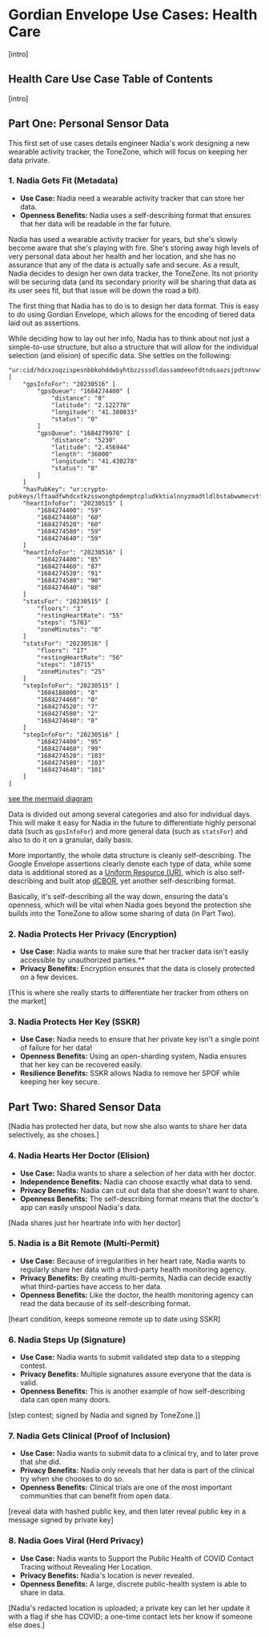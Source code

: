 # Gordian Envelope Use Cases: Health Care

[intro]

## Health Care Use Case Table of Contents

[intro]

## Part One: Personal Sensor Data

This first set of use cases details engineer Nadia's work designing a
new wearable activity tracker, the ToneZone, which will focus on
keeping her data private.

### 1. Nadia Gets Fit (Metadata)

* **Use Case:** Nadia need a wearable activity tracker that can store her data.
* **Openness Benefits:** Nadia uses a self-describing format that ensures that her data will be readable in the far future.

Nadia has used a wearable activity tracker for years, but she's slowly
become aware that she's playing with fire. She's storing away high
levels of very personal data about her health and her location, and
she has no assurance that any of the data is actually safe and
secure. As a result, Nadia decides to design her own data tracker, the
ToneZone. Its not priority will be securing data (and its secondary
priority will be sharing that data as its user sees fit, but that
issue will be down the road a bit).

The first thing that Nadia has to do is to design her data
format. This is easy to do using Gordian Envelope, which allows for
the encoding of tiered data laid out as assertions.

While deciding how to lay out her info, Nadia has to think about not
just a simple-to-use structure, but also a structure that will allow
for the individual selection (and elision) of specific data. She
settles on the following:
```
"ur:cid/hdcxzoqzispesnbbkohddwbyhtbzzsssdldassamdeeofdtndsaazsjpdtnnvwfnatglbgbnehwe" [
    "gpsInfoFor": "20230516" [
        "gpsQueue": "1684274400" [
            "distance": "0"
            "latitude": "2.122778"
            "longitude": "41.380833"
            "status": "0"
        ]
        "gpsQueue": "1684279978" [
            "distance": "5230"
            "latitude": "2.456944"
            "length": "36000"
            "longitude": "41.430278"
            "status": "8"
        ]
    ]
    "hasPubKey": "ur:crypto-pubkeys/lftaadfwhdcxtkzsswonghpdemptcpludkktialnnyzmadtldlbstabwwmecvtfghkckfztldemwtaaddmhdcxryptseesdrjpssbzwmoxwkvleyrnbgnszoatatqzglpaetdelfnbpyglaotlktcyfllubzeh"
    "heartInfoFor": "20230515" [
        "1684274400": "59"
        "1684274460": "60"
        "1684274520": "60"
        "1684274580": "59"
        "1684274640": "59"
    ]
    "heartInfoFor": "20230516" [
        "1684274400": "85"
        "1684274460": "87"
        "1684274520": "91"
        "1684274580": "90"
        "1684274640": "88"
    ]
    "statsFor": "20230515" [
        "floors": "3"
        "restingHeartRate": "55"
        "steps": "5703"
        "zoneMinutes": "0"
    ]
    "statsFor": "20230516" [
        "floors": "17"
        "restingHeartRate": "56"
        "steps": "10715"
        "zoneMinutes": "25"
    ]
    "stepInfoFor": "20230515" [
        "1684188000": "0"
        "1684274460": "0"
        "1684274520": "7"
        "1684274580": "2"
        "1684274640": "0"
    ]
    "stepInfoFor": "20230516" [
        "1684274400": "95"
        "1684274460": "99"
        "1684274520": "103"
        "1684274580": "103"
        "1684274640": "101"
    ]
]
```
[see the mermaid diagram](Healthcare-mermaid-1a.md)

Data is divided out among several categories and also for individual
days. This will make it easy for Nadia in the future to differentiate
highly personal data (such as `gpsInfoFor`) and more general data
(such as `statsFor`) and also to do it on a granular, daily basis.

More importantly, the whole data structure is cleanly
self-describing. The Google Envelope assertions clearly denote each
type of data, while some data is additional stored as a [Uniform
Resource
(UR)](https://github.com/BlockchainCommons/crypto-commons/blob/master/Docs/ur-1-overview.md),
which is also self-describing and built atop
[dCBOR](https://github.com/BlockchainCommons/crypto-commons/blob/master/dcbor.md),
yet another self-describing format.

Basically, it's self-describing all the way down, ensuring the data's
openness, which will be vital when Nadia goes beyond the protection she builds into the ToneZone to allow some sharing of data (in Part Two).

### 2. Nadia Protects Her Privacy (Encryption)

* **Use Case:** Nadia wants to make sure that her tracker data isn't
easily accessible by unauthorized parties.**
* **Privacy Benefits:** Encryption ensures that the data is closely protected on a few devices.

[This is where she really starts to differentiate her tracker from
others on the market]

### 3. Nadia Protects Her Key (SSKR)

* **Use Case:** Nadia needs to ensure that her private key isn't a
single point of failure for her data!
* **Openness Benefits:** Using an open-sharding system, Nadia ensures
that her key can be recovered easily.
* **Resilience Benefits:** SSKR allows Nadia to remove her SPOF while
keeping her key secure.

## Part Two: Shared Sensor Data

[Nadia has protected her data, but now she also wants to share her
data selectively, as she choses.]

### 4. Nadia Hearts Her Doctor (Elision)

* **Use Case:** Nadia wants to share a selection of her data with her doctor.
* **Independence Benefits:** Nadia can choose exactly what data to send.
* **Privacy Benefits:** Nadia can cut out data that she doesn't want to share.
* **Openness Benefits:** The self-describing format means that the doctor's app can easily unspool Nadia's data.

[Nada shares just her heartrate info with her doctor]

### 5. Nadia is a Bit Remote (Multi-Permit)

* **Use Case:** Because of irregularities in her heart rate, Nadia wants to regularly share her data with a third-party health monitoring agency.
* **Privacy Benefits:** By creating multi-permits, Nadia can decide exactly what third-parties have access to her data.
* **Openness Benefits:** Like the doctor, the health monitoring agency can read the data because of its self-describing format.

[heart condition, keeps someone remote up to date using SSKR]

### 6. Nadia Steps Up (Signature)

* **Use Case:** Nadia wants to submit validated step data to a stepping contest.
* **Privacy Benefits:** Multiple signatures assure everyone that the data is valid.
* **Openness Benefits:** This is another example of how self-describing data can open many doors.

[step contest; signed by Nadia and signed by ToneZone.]]

### 7. Nadia Gets Clinical (Proof of Inclusion)

* **Use Case:** Nadia wants to submit data to a clinical try, and to later prove that she did.
* **Privacy Benefits:** Nadia only reveals that her data is part of the clinical try when she chooses to do so.
* **Openness Benefits:** Clinical trials are one of the most important communities that can benefit from open data.

[reveal data with hashed public key, and then later reveal public key in a message signed by private key]

### 8. Nadia Goes Viral (Herd Privacy)

* **Use Case:** Nadia wants to Support the Public Health of COVID Contact Tracing without Revealing Her Location.
* **Privacy Benefits:** Nadia's location is never revealed.
* **Openness Benefits:** A large, discrete public-health system is able to share in data.

[Nadia's redacted location is uploaded; a private key can let her update it with a flag if she has COVID; a one-time contact lets her know if someone else does.]


